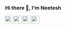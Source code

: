 ### Hi there 👋, I'm Neetesh

<a href="https://www.linkedin.com/in/neetesh-kumar-sharma-4477251b6/">
  <img align="left" width="24px" color="blue" src="https://cdn.jsdelivr.net/npm/simple-icons@v3/icons/linkedin.svg"  />
</a>

<a href="https://twitter.com/Neetesh81236094">
  <img align="left" width="26px"  color="blue" src="https://cdn.jsdelivr.net/npm/simple-icons@v3/icons/twitter.svg" />
</a>
<a href="mailto:neeteshking21@gmail.com">
  <img align="left" width="26px"  color="blue" src="https://cdn.jsdelivr.net/npm/simple-icons@v3/icons/gmail.svg" />
</a>
<a href="https://dev.to/neeteshking21">
  <img align="left" width="26px"  color="blue" src="https://cdn.jsdelivr.net/npm/simple-icons@v3/icons/medium.svg" />
</a>
<br.>
<br.>
<!--
**Neeteshking21/NeeteshKing21** is a ✨ _special_ ✨ repository because its `README.md` (this file) appears on your GitHub profile.

Here are some ideas to get you started:

- 🔭 I’m currently working on ...
- 🌱 I’m currently learning ...
- 👯 I’m looking to collaborate on ...
- 🤔 I’m looking for help with ...
- 💬 Ask me about ...
- 📫 How to reach me: ...
- 😄 Pronouns: ...
- ⚡ Fun fact: ...
-->
